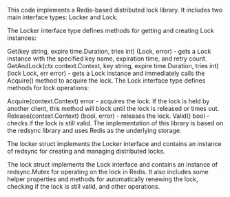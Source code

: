 This code implements a Redis-based distributed lock library. It includes two main interface types: Locker and Lock.

The Locker interface type defines methods for getting and creating Lock instances:

Get(key string, expire time.Duration, tries int) (Lock, error) - gets a Lock instance with the specified key name, expiration time, and retry count.
GetAndLock(ctx context.Context, key string, expire time.Duration, tries int) (lock Lock, err error) - gets a Lock instance and immediately calls the Acquire() method to acquire the lock.
The Lock interface type defines methods for lock operations:

Acquire(context.Context) error - acquires the lock. If the lock is held by another client, this method will block until the lock is released or times out.
Release(context.Context) (bool, error) - releases the lock.
Valid() bool - checks if the lock is still valid.
The implementation of this library is based on the redsync library and uses Redis as the underlying storage.

The locker struct implements the Locker interface and contains an instance of redsync for creating and managing distributed locks.

The lock struct implements the Lock interface and contains an instance of redsync.Mutex for operating on the lock in Redis. It also includes some helper properties and methods for automatically renewing the lock, checking if the lock is still valid, and other operations.